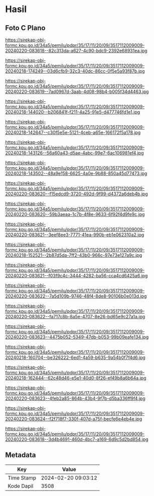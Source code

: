 # Hasil

## Foto C Plano

https://sirekap-obj-formc.kpu.go.id/34a5/pemilu/pdpr/35/17/11/20/09/3517112009009-20240220-083618--82c313da-a627-4c90-bdc9-2392e68931ea.jpg

https://sirekap-obj-formc.kpu.go.id/34a5/pemilu/pdpr/35/17/11/20/09/3517112009009-20240218-174249--03d6cfb9-32c3-40dc-86cc-0f5e5a93f87b.jpg

https://sirekap-obj-formc.kpu.go.id/34a5/pemilu/pdpr/35/17/11/20/09/3517112009009-20240220-083619--7ad0967d-3aab-4d08-98b4-b005f34d4463.jpg

https://sirekap-obj-formc.kpu.go.id/34a5/pemilu/pdpr/35/17/11/20/09/3517112009009-20240218-144020--b206841f-f211-4a25-91e5-d477746fd1e1.jpg

https://sirekap-obj-formc.kpu.go.id/34a5/pemilu/pdpr/35/17/11/20/09/3517112009009-20240218-142647--c30f5e5e-5121-4ceb-a65e-166172f5a178.jpg

https://sirekap-obj-formc.kpu.go.id/34a5/pemilu/pdpr/35/17/11/20/09/3517112009009-20240218-143126--56a60a43-d5ae-4abc-99e7-6ac106981ef4.jpg

https://sirekap-obj-formc.kpu.go.id/34a5/pemilu/pdpr/35/17/11/20/09/3517112009009-20240218-143502--48a9e158-6625-4a0e-9b88-850a45d77473.jpg

https://sirekap-obj-formc.kpu.go.id/34a5/pemilu/pdpr/35/17/11/20/09/3517112009009-20240220-083620--f15edcd9-3720-492d-9f99-d4372a6deb4b.jpg

https://sirekap-obj-formc.kpu.go.id/34a5/pemilu/pdpr/35/17/11/20/09/3517112009009-20240220-083620--59b3aeaa-1c7b-4f8e-9633-6f92f4d9fe9c.jpg

https://sirekap-obj-formc.kpu.go.id/34a5/pemilu/pdpr/35/17/11/20/09/3517112009009-20240220-083621--3eef8ee3-7771-41ea-990b-eb1e062310a2.jpg

https://sirekap-obj-formc.kpu.go.id/34a5/pemilu/pdpr/35/17/11/20/09/3517112009009-20240218-152521--2b87d5da-7ff2-43b0-966c-97e73e127a9c.jpg

https://sirekap-obj-formc.kpu.go.id/34a5/pemilu/pdpr/35/17/11/20/09/3517112009009-20240220-083621--f03f9c4c-3444-4282-ba56-cca4cd6425a6.jpg

https://sirekap-obj-formc.kpu.go.id/34a5/pemilu/pdpr/35/17/11/20/09/3517112009009-20240220-083622--7a5d109b-9746-48f4-8de8-90106b0e013d.jpg

https://sirekap-obj-formc.kpu.go.id/34a5/pemilu/pdpr/35/17/11/20/09/3517112009009-20240220-083622--fa717c8b-8a5e-4707-8e26-bd65e9c27a1a.jpg

https://sirekap-obj-formc.kpu.go.id/34a5/pemilu/pdpr/35/17/11/20/09/3517112009009-20240220-083623--4475b052-5349-47db-b053-99b09eafe134.jpg

https://sirekap-obj-formc.kpu.go.id/34a5/pemilu/pdpr/35/17/11/20/09/3517112009009-20240218-160704--be326222-6ed1-4a59-b635-9a54b0f7f4d6.jpg

https://sirekap-obj-formc.kpu.go.id/34a5/pemilu/pdpr/35/17/11/20/09/3517112009009-20240218-162444--62c48d46-e5e1-40d0-8f26-ef49b8a6b64a.jpg

https://sirekap-obj-formc.kpu.go.id/34a5/pemilu/pdpr/35/17/11/20/09/3517112009009-20240220-083623--4feb2a85-864b-43b4-9f7b-d5ba336ff9f4.jpg

https://sirekap-obj-formc.kpu.go.id/34a5/pemilu/pdpr/35/17/11/20/09/3517112009009-20240220-083624--f2f718f7-330f-407d-a75f-becfe6e4eb4e.jpg

https://sirekap-obj-formc.kpu.go.id/34a5/pemilu/pdpr/35/17/11/20/09/3517112009009-20240220-083618--3d4b4691-460d-4bc7-a169-6d9c5d2bd854.jpg


## Metadata

| Key        | Value               |
| ---------- | ------------------- |
| Time Stamp | 2024-02-20 09:03:12 |
| Kode Dapil | 3508                |



